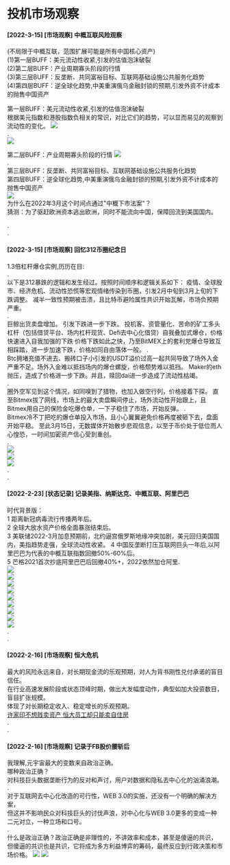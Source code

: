# 投机市场观察

#### [2022-3-15] [市场观察] 中概互联风险观察
(不局限于中概互联，范围扩展可能是所有中国核心资产)  
(1)第一层BUFF：美元流动性收紧,引发的估值泡沫破裂  
(2)第二层BUFF：产业周期寡头阶段的行情  
(3)第三层BUFF：反垄断、共同富裕目标、互联网基础设施公共服务化趋势  
(4)第四层BUFF：逆全球化趋势,中美重演俄乌金融封锁的预期,引发外资不计成本的抛售中国资产  

第一层BUFF：美元流动性收紧,引发的估值泡沫破裂  
根据美元指数和港股指数负相关的常识，对比它们的趋势，可以显而易见的观察到流动性的变化。
![](./data/2022-3-15-4.jpg)  
.  
![](./data/2022-3-15-5.jpg)  

第二层BUFF：产业周期寡头阶段的行情 
![](./data/2022-3-15-7.png)  
.  
第三层BUFF：反垄断、共同富裕目标、互联网基础设施公共服务化趋势  
第四层BUFF：逆全球化趋势,中美重演俄乌金融封锁的预期,引发外资不计成本的抛售中国资产  
![](./data/2022-3-15-6.jpg)  
为什么在2022年3月这个时间点通过"中概下市法案"？  
猜测：为了驱赶欧洲资本逃出欧洲，同时不能流向中国，保障回流到美国国内。

.  
.  
#### [2022-3-15] [市场观察] 回忆312币圈纪念日  
1.3倍杠杆爆仓实例,历历在目:  
.  
以下是312暴跌的逻辑和发生经过。按照时间顺序和逻辑关系如下：
疫情、全球股市、经济危机、流动性恐慌等宏观情绪传染到币圈，引发2月中旬到3月上旬的下跌调整。 减半一致性预期被击溃，且比特币避险属性共识开始瓦解，市场负预期严重。   
.  
巨鲸出货卖盘增加。 引发下跌进一步下跌。 
投机客、资管量化、苦命的矿工多头杠杆（包括借贷平台、场内杠杆现货、Defi去中心化借贷）自我叠加式爆仓，价格快速进入自我加强的下跌 价格下跌如此之快，乃至BitMEX上的套利党爆仓导致互相踩踏，进一步加速下跌，价格如同自由落体一般。
.   
Btc拥堵充值不进去、搬砖口子小引发的USDT溢价过高一起共同导致了场外入金严重不足。场外入金难以抵挡场内的爆仓螺旋，价格颓势难以抵挡。 Maker的eth抛压，造成了价格进一步下跌。并且，赎回dai进一步造成了流动性枯竭。   
.  
圈外空军见到这个情况，如同嗅到了猎物，也加入做空行列，价格接着下探。 直至Bitmex拔了网线，市场上的最大卖盘瞬间停止，场外流动性开始跟上，且Bitmex用自己的保险金吃爆仓单，一下子稳住了市场，开始反弹。 
.  
Bitmex冷不丁把吃的爆仓单投入市场，且小心翼翼避免价格再度被砸下去，盘面开始平稳。 至此3月15日，无数媒体开始散步悲观信息，以至于币价处于低位而人心惶恐，一时间加密资产信心受到重创。  
.  
![](./data/2022-3-15-3.png)   
![](./data/2022-3-15-1.jpg)  
![](./data/2022-3-15-2.jpg)  
.  
.  
#### [2022-2-23] [状态记录] 记录美指、纳斯达克、中概互联、阿里巴巴
时代背景版：  
1 距离新冠病毒流行传播两年后。  
2 全球大放水资产价格全面暴涨结束后。  
3 美联储2022-3月加息预期前，北约逼宫俄罗斯地缘冲突加剧，美元回归美国国内，美指趋势走强，全球流动性收紧。 
4 中国反垄断打压互联网巨头一年后,以阿里巴巴为代表的中概互联指数回撤50%-60%后。  
5 芒格2021首次抄底阿里巴巴后回撤40%+，2022依然加仓阿里.  
![](./data/2022-2-23-1.jpg)  
![](./data/2022-2-23-2.jpg)  
![](./data/2022-2-23-3.jpg)  
![](./data/2022-2-23-4.jpg)  
![](./data/2022-2-23-5.jpg)  
![](./data/2022-2-23-6.jpg)  
![](./data/2022-2-23-7.jpg)  
![](./data/2022-2-23-8.jpg)  
![](./data/2022-2-23-9.jpg)  
.  
.  
#### [2022-2-16] [市场观察] 恒大危机
最大的风险永远来自，对长期现金流的乐观预期，对人为背书刚性兑付承诺的盲目信任。  
在行业高速发展阶段或状态顶峰时期，做出大发幅度动作，典型如加大投资数目，盲目扩张规模。  
体现了对长期稳定收入、稳定增长的乐观预期。  
[许家印不想贱卖资产 恒大员工却只能卖自住房](./data/2022-2-16-2.txt)  
.  
.  
#### [2022-2-16] [市场观察] 记录于FB股价腰斩后
我理解,元宇宙最大的变数来自政治正确。  
哪种政治正确？  
对科技巨头数据垄断行为的反对和声讨，用户对数据和隐私去中心化的汹涌浪潮。  
.  
对于互联网去中心化改造的可行性，WEB 3.0的实施，还没有一个明确的解决方案，  
但这并不影响民众对科技巨头的讨伐声浪，对中心化与WEB 3.0更多的变成一种二元对立，一种立场和口号。  
.  
什么是政治正确？政治正确是非理性的，不讲效率和成本，甚至是傻逼的共识，  
但傻逼的共识也是共识，它将成为多方利益博弈的筹码，最终反应到行政决策和市场价格。
![](./data/2022-2-16-1.jpg)
![](./data/2022-2-16-2.jpg)

